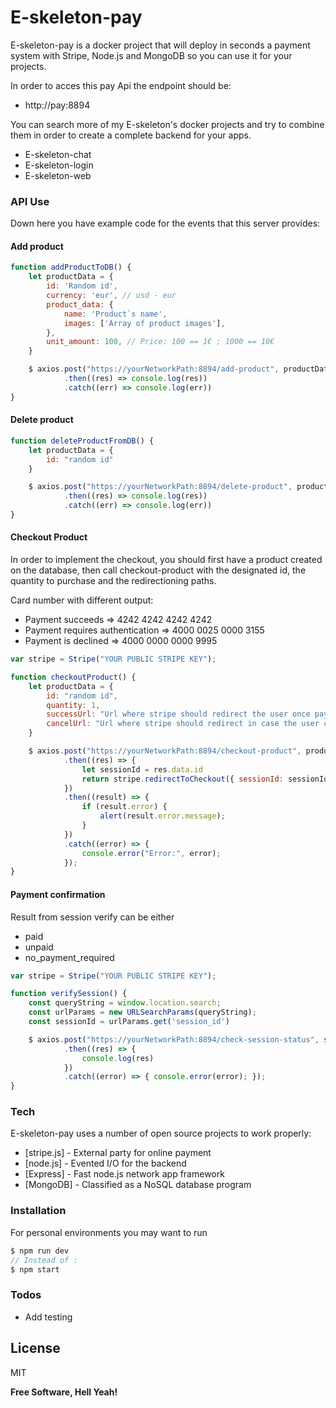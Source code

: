 # E-skeleton-pay

E-skeleton-pay is a docker project that will deploy in seconds a payment system with Stripe, Node.js and MongoDB so you can use it for your projects.

In order to acces this pay Api the endpoint should be:
- http://pay:8894

You can search more of my E-skeleton's docker projects and try to combine them in order to create a complete backend for your apps.
  - E-skeleton-chat
  - E-skeleton-login
  - E-skeleton-web


### API Use

Down here you have example code for the events that this server provides:

#### Add product

```js
function addProductToDB() { 
	let productData = {
        id: 'Random id',
        currency: 'eur', // usd - eur 
        product_data: {
            name: 'Product`s name',
            images: ['Array of product images'],
        },
        unit_amount: 100, // Price: 100 == 1€ ; 1000 == 10€
	}

	$ axios.post("https://yourNetworkPath:8894/add-product", productData)
            .then((res) => console.log(res))
            .catch((err) => console.log(err))
}
```

#### Delete product

```js
function deleteProductFromDB() { 
	let productData = {
        id: "random id"
	}

	$ axios.post("https://yourNetworkPath:8894/delete-product", productData)
            .then((res) => console.log(res))
            .catch((err) => console.log(err))
}
```

#### Checkout Product
In order to implement the checkout, you should first have a product created on the database, then call checkout-product
with the designated id, the quantity to purchase and the redirectioning paths.

Card number with different output:
*   Payment succeeds                    => 4242 4242 4242 4242
*   Payment requires authentication     => 4000 0025 0000 3155
*   Payment is declined                 => 4000 0000 0000 9995

```js
var stripe = Stripe("YOUR PUBLIC STRIPE KEY");

function checkoutProduct() { 
	let productData = {
        id: "random id",
        quantity: 1,
        successUrl: "Url where stripe should redirect the user once payment is done",
        cancelUrl: "Url where stripe should redirect in case the user cancel's the process"
	}

	$ axios.post("https://yourNetworkPath:8894/checkout-product", productData)
            .then((res) => {
                let sessionId = res.data.id
                return stripe.redirectToCheckout({ sessionId: sessionId });
            })
            .then((result) => {
                if (result.error) {
                    alert(result.error.message);
                }
            })
            .catch((error) => {
                console.error("Error:", error);
            });
}
```


#### Payment confirmation
Result from session verify can be either
*   paid
*   unpaid
*   no_payment_required

```js
var stripe = Stripe("YOUR PUBLIC STRIPE KEY");

function verifySession() { 
    const queryString = window.location.search;
    const urlParams = new URLSearchParams(queryString);
    const sessionId = urlParams.get('session_id')

	$ axios.post("https://yourNetworkPath:8894/check-session-status", sessionId)
            .then((res) => {
                console.log(res)
            })
            .catch((error) => { console.error(error); });
}
```

### Tech

E-skeleton-pay uses a number of open source projects to work properly:

* [stripe.js] - External party for online payment
* [node.js] - Evented I/O for the backend
* [Express] - Fast node.js network app framework 
* [MongoDB] - Classified as a NoSQL database program

### Installation
For personal environments you may want to run

```js
$ npm run dev
// Instead of :
$ npm start
```

### Todos

 - Add testing

License
----

MIT


**Free Software, Hell Yeah!**